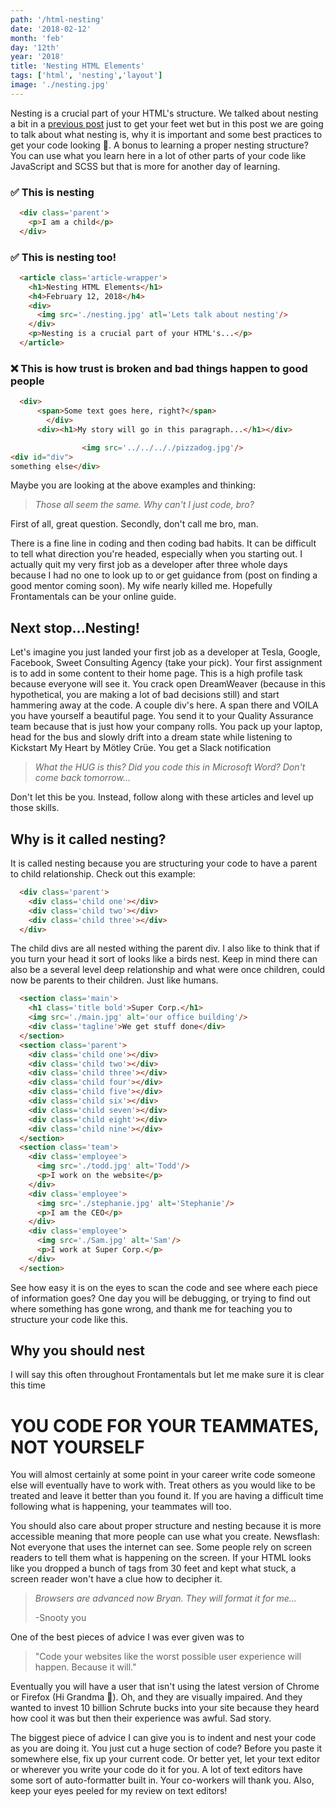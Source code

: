 ```yaml
---
path: '/html-nesting'
date: '2018-02-12'
month: 'feb'
day: '12th'
year: '2018'
title: 'Nesting HTML Elements'
tags: ['html', 'nesting','layout']
image: './nesting.jpg'
---
```


Nesting is a crucial part of your HTML's structure. We talked about nesting a bit in a [previous post](https://www.frontamentals.com/html-intro) just to get your feet wet but in this post we are going to talk about what nesting is, why it is important and some best practices to get your code looking 👸. A bonus to learning a proper nesting structure? You can use what you learn here in a lot of other parts of your code like JavaScript and SCSS but that is more for another day of learning.

### ✅ This is nesting
```html
  <div class='parent'>
    <p>I am a child</p>
  </div>
```

### ✅ This is nesting too!
```html
  <article class='article-wrapper'>
    <h1>Nesting HTML Elements</h1>
    <h4>February 12, 2018</h4>
    <div>
      <img src='./nesting.jpg' atl='Lets talk about nesting'/>
    </div>
    <p>Nesting is a crucial part of your HTML's...</p>
  </article>
```

### ❌ This is how trust is broken and bad things happen to good people
```html
  <div>
      <span>Some text goes here, right?</span>
        </div>
      <div><h1>My story will go in this paragraph...</h1></div>

                <img src='../../.././pizzadog.jpg'/>
<div id="div">
something else</div>
```

Maybe you are looking at the above examples and thinking:

 > *Those all seem the same. Why can't I just code, bro?*
 
 First of all, great question. Secondly, don't call me bro, man.

There is a fine line in coding and then coding bad habits. It can be difficult to tell what direction you're headed, especially when you starting out. I actually quit my very first job as a developer after three whole days because I had no one to look up to or get guidance from (post on finding a good mentor coming soon). My wife nearly killed me. Hopefully Frontamentals can be your online guide.

## Next stop...Nesting!

Let's imagine you just landed your first job as a developer at Tesla, Google, Facebook, Sweet Consulting Agency (take your pick). Your first assignment is to add in some content to their home page. This is a high profile task because everyone will see it. You crack open DreamWeaver (because in this hypothetical, you are making a lot of bad decisions still) and start hammering away at the code. A couple div's here. A span there and VOILA you have yourself a beautiful page. You send it to your Quality Assurance team because that is just how your company rolls. You pack up your laptop, head for the bus and slowly drift into a dream state while listening to Kickstart My Heart by Mötley Crüe. You get a Slack notification

> *What the HUG is this? Did you code this in Microsoft Word? Don't come back tomorrow...*

Don't let this be you. Instead, follow along with these articles and level up those skills.

## Why is it called nesting?

It is called nesting because you are structuring your code to have a parent to child relationship. Check out this example:

```html
  <div class='parent'>
    <div class='child one'></div>
    <div class='child two'></div>
    <div class='child three'></div>
  </div>
```

The child divs are all nested withing the parent div. I also like to think that if you turn your head it sort of looks like a birds nest. Keep in mind there can also be a several level deep relationship and what were once children, could now be parents to their children. Just like humans.

```html
  <section class='main'>
    <h1 class='title bold'>Super Corp.</h1>
    <img src='./main.jpg' alt='our office building'/>
    <div class='tagline'>We get stuff done</div>
  </section>
  <section class='parent'>
    <div class='child one'></div>
    <div class='child two'></div>
    <div class='child three'></div>
    <div class='child four'></div>
    <div class='child five'></div>
    <div class='child six'></div>
    <div class='child seven'></div>
    <div class='child eight'></div>
    <div class='child nine'></div>
  </section>
  <section class='team'>
    <div class='employee'>
      <img src='./todd.jpg' alt='Todd'/>
      <p>I work on the website</p>
    </div>
    <div class='employee'>
      <img src='./stephanie.jpg' alt='Stephanie'/>
      <p>I am the CEO</p>
    </div>
    <div class='employee'>
      <img src='./Sam.jpg' alt='Sam'/>
      <p>I work at Super Corp.</p>
    </div>
  </section>
```

See how easy it is on the eyes to scan the code and see where each piece of information goes? One day you will be debugging, or trying to find out where something has gone wrong, and thank me for teaching you to structure your code like this.

## Why you should nest

I will say this often throughout Frontamentals but let me make sure it is clear this time

# YOU CODE FOR YOUR TEAMMATES, NOT YOURSELF

You will almost certainly at some point in your career write code someone else will eventually have to work with. Treat others as you would like to be treated and leave it better than you found it. If you are having a difficult time following what is happening, your teammates will too.

You should also care about proper structure and nesting because it is more accessible meaning that more people can use what you create. Newsflash: Not everyone that uses the internet can see. Some people rely on screen readers to tell them what is happening on the screen. If your HTML looks like you dropped a bunch of tags from 30 feet and kept what stuck, a screen reader won't have a clue how to decipher it.

> *Browsers are advanced now Bryan. They will format it for me...*
>
> -Snooty you

One of the best pieces of advice I was ever given was to 

> "Code your websites like the worst possible user experience will happen. Because it will."

Eventually you will have a user that isn't using the latest version of Chrome or Firefox (Hi Grandma 👋). Oh, and they are visually impaired. And they wanted to invest 10 billion Schrute bucks into your site because they heard how cool it was but then their experience was awful. Sad story.

The biggest piece of advice I can give you is to indent and nest your code as you are doing it. You just cut a huge section of code? Before you paste it somewhere else, fix up your current code. Or better yet, let your text editor or wherever you write your code do it for you. A lot of text editors have some sort of auto-formatter built in. Your co-workers will thank you. Also, keep your eyes peeled for my review on text editors!